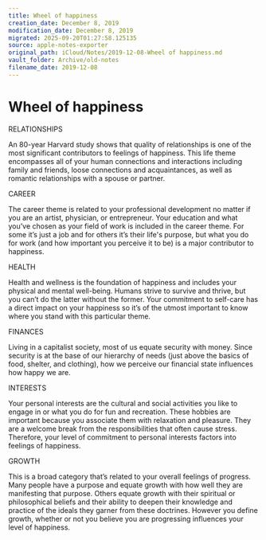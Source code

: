```yaml
---
title: Wheel of happiness
creation_date: December 8, 2019
modification_date: December 8, 2019
migrated: 2025-09-20T01:27:58.125135
source: apple-notes-exporter
original_path: iCloud/Notes/2019-12-08-Wheel of happiness.md
vault_folder: Archive/old-notes
filename_date: 2019-12-08
---
```



# Wheel of happiness

RELATIONSHIPS 

An 80-year Harvard study shows that quality of relationships is one of the most significant contributors to feelings of happiness. This life theme encompasses all of your human connections and interactions including family and friends, loose connections and acquaintances, as well as romantic relationships with a spouse or partner.

CAREER

The career theme is related to your professional development no matter if you are an artist, physician, or entrepreneur. Your education and what you’ve chosen as your field of work is included in the career theme. For some it’s just a job and for others it’s their life's purpose, but what you do for work (and how important you perceive it to be) is a major contributor to happiness.

HEALTH

Health and wellness is the foundation of happiness and includes your physical and mental well-being. Humans strive to survive and thrive, but you can’t do the latter without the former. Your commitment to self-care has a direct impact on your happiness so it’s of the utmost important to know where you stand with this particular theme.

FINANCES

Living in a capitalist society, most of us equate security with money. Since security is at the base of our hierarchy of needs (just above the basics of food, shelter, and clothing), how we perceive our financial state influences how happy we are.

INTERESTS

Your personal interests are the cultural and social activities you like to engage in or what you do for fun and recreation. These hobbies are important because you associate them with relaxation and pleasure. They are a welcome break from the responsibilities that often cause stress. Therefore, your level of commitment to personal interests factors into feelings of happiness.

GROWTH

This is a broad category that’s related to your overall feelings of progress. Many people have a purpose and equate growth with how well they are manifesting that purpose. Others equate growth with their spiritual or philosophical beliefs and their ability to deepen their knowledge and practice of the ideals they garner from these doctrines. However you define growth, whether or not you believe you are progressing influences your level of happiness.
